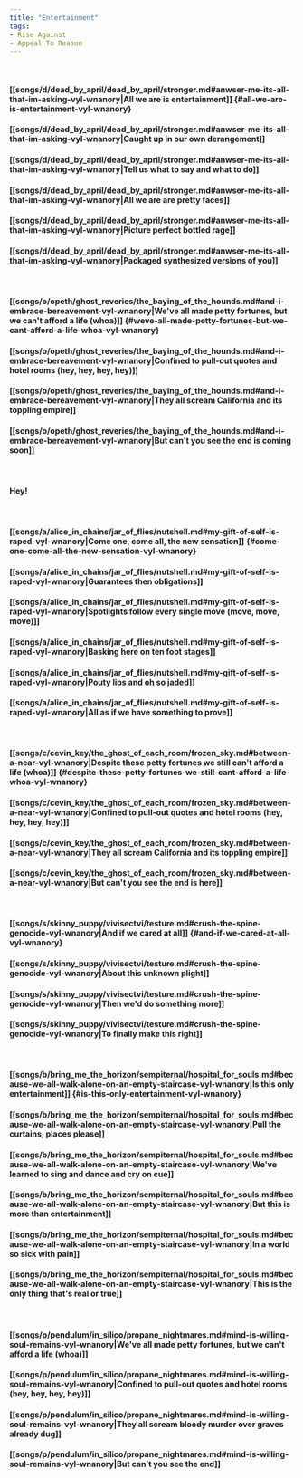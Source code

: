 ```yaml
---
title: "Entertainment"
tags:
- Rise Against
- Appeal To Reason
---
```

&nbsp;
#### [[songs/d/dead_by_april/dead_by_april/stronger.md#anwser-me-its-all-that-im-asking-vyl-wnanory|All we are is entertainment]] {#all-we-are-is-entertainment-vyl-wnanory}
#### [[songs/d/dead_by_april/dead_by_april/stronger.md#anwser-me-its-all-that-im-asking-vyl-wnanory|Caught up in our own derangement]]
#### [[songs/d/dead_by_april/dead_by_april/stronger.md#anwser-me-its-all-that-im-asking-vyl-wnanory|Tell us what to say and what to do]]
#### [[songs/d/dead_by_april/dead_by_april/stronger.md#anwser-me-its-all-that-im-asking-vyl-wnanory|All we are are pretty faces]]
#### [[songs/d/dead_by_april/dead_by_april/stronger.md#anwser-me-its-all-that-im-asking-vyl-wnanory|Picture perfect bottled rage]]
#### [[songs/d/dead_by_april/dead_by_april/stronger.md#anwser-me-its-all-that-im-asking-vyl-wnanory|Packaged synthesized versions of you]]
&nbsp;
#### [[songs/o/opeth/ghost_reveries/the_baying_of_the_hounds.md#and-i-embrace-bereavement-vyl-wnanory|We've all made petty fortunes, but we can't afford a life (whoa)]] {#weve-all-made-petty-fortunes-but-we-cant-afford-a-life-whoa-vyl-wnanory}
#### [[songs/o/opeth/ghost_reveries/the_baying_of_the_hounds.md#and-i-embrace-bereavement-vyl-wnanory|Confined to pull-out quotes and hotel rooms (hey, hey, hey, hey)]]
#### [[songs/o/opeth/ghost_reveries/the_baying_of_the_hounds.md#and-i-embrace-bereavement-vyl-wnanory|They all scream California and its toppling empire]]
#### [[songs/o/opeth/ghost_reveries/the_baying_of_the_hounds.md#and-i-embrace-bereavement-vyl-wnanory|But can't you see the end is coming soon]]
&nbsp;
#### Hey!
&nbsp;
#### [[songs/a/alice_in_chains/jar_of_flies/nutshell.md#my-gift-of-self-is-raped-vyl-wnanory|Come one, come all, the new sensation]] {#come-one-come-all-the-new-sensation-vyl-wnanory}
#### [[songs/a/alice_in_chains/jar_of_flies/nutshell.md#my-gift-of-self-is-raped-vyl-wnanory|Guarantees then obligations]]
#### [[songs/a/alice_in_chains/jar_of_flies/nutshell.md#my-gift-of-self-is-raped-vyl-wnanory|Spotlights follow every single move (move, move, move)]]
#### [[songs/a/alice_in_chains/jar_of_flies/nutshell.md#my-gift-of-self-is-raped-vyl-wnanory|Basking here on ten foot stages]]
#### [[songs/a/alice_in_chains/jar_of_flies/nutshell.md#my-gift-of-self-is-raped-vyl-wnanory|Pouty lips and oh so jaded]]
#### [[songs/a/alice_in_chains/jar_of_flies/nutshell.md#my-gift-of-self-is-raped-vyl-wnanory|All as if we have something to prove]]
&nbsp;
#### [[songs/c/cevin_key/the_ghost_of_each_room/frozen_sky.md#between-a-near-vyl-wnanory|Despite these petty fortunes we still can't afford a life (whoa)]] {#despite-these-petty-fortunes-we-still-cant-afford-a-life-whoa-vyl-wnanory}
#### [[songs/c/cevin_key/the_ghost_of_each_room/frozen_sky.md#between-a-near-vyl-wnanory|Confined to pull-out quotes and hotel rooms (hey, hey, hey, hey)]]
#### [[songs/c/cevin_key/the_ghost_of_each_room/frozen_sky.md#between-a-near-vyl-wnanory|They all scream California and its toppling empire]]
#### [[songs/c/cevin_key/the_ghost_of_each_room/frozen_sky.md#between-a-near-vyl-wnanory|But can't you see the end is here]]
&nbsp;
#### [[songs/s/skinny_puppy/vivisectvi/testure.md#crush-the-spine-genocide-vyl-wnanory|And if we cared at all]] {#and-if-we-cared-at-all-vyl-wnanory}
#### [[songs/s/skinny_puppy/vivisectvi/testure.md#crush-the-spine-genocide-vyl-wnanory|About this unknown plight]]
#### [[songs/s/skinny_puppy/vivisectvi/testure.md#crush-the-spine-genocide-vyl-wnanory|Then we'd do something more]]
#### [[songs/s/skinny_puppy/vivisectvi/testure.md#crush-the-spine-genocide-vyl-wnanory|To finally make this right]]
&nbsp;
#### [[songs/b/bring_me_the_horizon/sempiternal/hospital_for_souls.md#because-we-all-walk-alone-on-an-empty-staircase-vyl-wnanory|Is this only entertainment]] {#is-this-only-entertainment-vyl-wnanory}
#### [[songs/b/bring_me_the_horizon/sempiternal/hospital_for_souls.md#because-we-all-walk-alone-on-an-empty-staircase-vyl-wnanory|Pull the curtains, places please]]
#### [[songs/b/bring_me_the_horizon/sempiternal/hospital_for_souls.md#because-we-all-walk-alone-on-an-empty-staircase-vyl-wnanory|We've learned to sing and dance and cry on cue]]
#### [[songs/b/bring_me_the_horizon/sempiternal/hospital_for_souls.md#because-we-all-walk-alone-on-an-empty-staircase-vyl-wnanory|But this is more than entertainment]]
#### [[songs/b/bring_me_the_horizon/sempiternal/hospital_for_souls.md#because-we-all-walk-alone-on-an-empty-staircase-vyl-wnanory|In a world so sick with pain]]
#### [[songs/b/bring_me_the_horizon/sempiternal/hospital_for_souls.md#because-we-all-walk-alone-on-an-empty-staircase-vyl-wnanory|This is the only thing that's real or true]]
&nbsp;
#### [[songs/p/pendulum/in_silico/propane_nightmares.md#mind-is-willing-soul-remains-vyl-wnanory|We've all made petty fortunes, but we can't afford a life (whoa)]]
#### [[songs/p/pendulum/in_silico/propane_nightmares.md#mind-is-willing-soul-remains-vyl-wnanory|Confined to pull-out quotes and hotel rooms (hey, hey, hey, hey)]]
#### [[songs/p/pendulum/in_silico/propane_nightmares.md#mind-is-willing-soul-remains-vyl-wnanory|They all scream bloody murder over graves already dug]]
#### [[songs/p/pendulum/in_silico/propane_nightmares.md#mind-is-willing-soul-remains-vyl-wnanory|But can't you see the end]]
